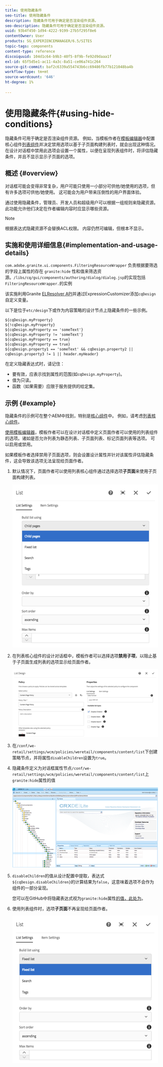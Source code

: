 ```yaml
---
title: 使用隐藏条件
seo-title: 使用隐藏条件
description: 隐藏条件可用于确定是否渲染组件资源。
seo-description: 隐藏条件可用于确定是否渲染组件资源。
uuid: 93b4f450-1d94-4222-9199-27b5f295f8e6
contentOwner: User
products: SG_EXPERIENCEMANAGER/6.5/SITES
topic-tags: components
content-type: reference
discoiquuid: 104d1c64-b9b3-40f5-8f9b-fe92d9daaa1f
exl-id: 65f5d5e1-ac11-4a3c-8a51-ce06a741c264
source-git-commit: baf2c6339a554743b6cc69486fb77b121048ba4b
workflow-type: tm+mt
source-wordcount: '646'
ht-degree: 1%

---
```


# 使用隐藏条件{#using-hide-conditions}

隐藏条件可用于确定是否渲染组件资源。 例如，当模板作者在[模板编辑器](/help/sites-authoring/templates.md)中配置核心组件[列表组件](https://helpx.adobe.com/experience-manager/core-components/using/list.html)并决定禁用选项以基于子页面构建列表时，就会出现这种情况。 在设计对话框中禁用此选项会设置一个属性，以便在呈现列表组件时，将评估隐藏条件，并且不显示显示子页面的选项。

## 概述 {#overview}

对话框可能会变得非常复杂，用户可能只使用一小部分可供他/她使用的选项，但有许多选项可供他/她使用。 这可能会为用户带来压倒性的用户界面体验。

通过使用隐藏条件，管理员、开发人员和超级用户可以根据一组规则来隐藏资源。 此功能允许他们决定在作者编辑内容时应显示哪些资源。

>[!NOTE]
>
>根据表达式隐藏资源不会替换ACL权限。 内容仍然可编辑，但根本不显示。

## 实施和使用详细信息{#implementation-and-usage-details}

`com.adobe.granite.ui.components.FilteringResourceWrapper` 负责根据要筛选的字段上属性的存在 `granite:hide` 性和值来筛选资源。`/libs/cq/gui/components/authoring/dialog/dialog.jsp`的实现包括`FilteringResourceWrapper.`的实例

该实施利用Granite [ELResolver API](https://helpx.adobe.com/experience-manager/6-5/sites/developing/using/reference-materials/granite-ui/api/jcr_root/libs/granite/ui/docs/server/el.html)并通过ExpressionCustomizer添加`cqDesign`自定义变量。

以下是位于`etc/design`下或作为内容策略的设计节点上隐藏条件的一些示例。

```
${cqDesign.myProperty}
${!cqDesign.myProperty}
${cqDesign.myProperty == 'someText'}
${cqDesign.myProperty != 'someText'}
${cqDesign.myProperty == true}
${cqDesign.myProperty == true}
${cqDesign.property1 == 'someText' && cqDesign.property2 || cqDesign.property3 != 1 || header.myHeader}
```

在定义隐藏表达式时，请记住：

* 要有效，应表示找到属性的范围(如`cqDesign.myProperty`)。
* 值为只读。
* 函数（如果需要）应限于服务提供的给定集。

## 示例 {#example}

隐藏条件的示例可在整个AEM中找到，特别是[核心组件](https://docs.adobe.com/content/help/zh-Hans/experience-manager-core-components/using/introduction.html)中。 例如，请考虑[列表核心组件](https://helpx.adobe.com/experience-manager/core-components/using/list.html)。

[使用模板编辑器](/help/sites-authoring/templates.md)，模板作者可以在设计对话框中定义页面作者可以使用的列表组件的选项。诸如是否允许列表为静态列表、子页面列表、标记页面列表等选项。 可以启用或禁用。

如果模板作者选择禁用子页面选项，则会设置设计属性并针对该属性评估隐藏条件，这会导致该选项无法呈现给页面作者。

1. 默认情况下，页面作者可以使用列表核心组件通过选择选项&#x200B;**子页面**&#x200B;来使用子页面构建列表。

   ![chlimage_1-218](assets/chlimage_1-218.png)

1. 在列表核心组件的设计对话框中，模板作者可以选择选项&#x200B;**禁用子项**，以阻止基于子页面生成列表的选项显示给页面作者。

   ![chlimage_1-219](assets/chlimage_1-219.png)

1. 在`/conf/we-retail/settings/wcm/policies/weretail/components/content/list`下创建策略节点，并将属性`disableChildren`设置为`true`。
1. 隐藏条件定义为对话框属性节点`/conf/we-retail/settings/wcm/policies/weretail/components/content/list`上`granite:hide`属性的值

   ![chlimage_1-220](assets/chlimage_1-220.png)

1. `disableChildren`的值从设计配置中提取，表达式`${cqDesign.disableChildren}`的计算结果为`false`，这意味着选项不会作为组件的一部分呈现。

   您可以在GitHub中将隐藏表达式视为`granite:hide`属性[的值，此处为](https://github.com/Adobe-Marketing-Cloud/aem-core-wcm-components/blob/master/content/src/content/jcr_root/apps/core/wcm/components/list/v1/list/_cq_dialog/.content.xml#L40)。

1. 使用列表组件时，选项&#x200B;**子页面**&#x200B;不再呈现给页面作者。

   ![chlimage_1-221](assets/chlimage_1-221.png)
